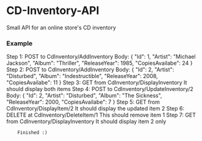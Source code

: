 # CD-Inventory-API
Small API for an online store's CD inventory

<h3>Example</h3>

 Step 1: POST to CdInventory/AddInventory
            Body:
                {
                "Id": 1,
                "Artist": "Michael Jackson",
                "Album": "Thriller",
                "ReleaseYear": 1985,
                "CopiesAvailabe": 24
                }
        Step 2: POST to CdInventory/AddInventory
            Body:
                {
                "Id": 2,
                "Artist": "Disturbed",
                "Album": "Indestructible",
                "ReleaseYear": 2008,
                "CopiesAvailabe": 11
                }
        Step 3: GET from CdInventory/DisplayInventory
            It should display both items
        Step 4: POST to CdInventory/UpdateInventory/2
            Body:
                {
                "Id": 2,
                "Artist": "Disturbed",
                "Album": "The Sickness",
                "ReleaseYear": 2000,
                "CopiesAvailabe": 7
                }
        Step 5: GET from CdInventory/DisplayItem/2
            It should display the updated item 2
        Step 6: DELETE at CdInventory/DeleteItem/1
               This should remove item 1
        Step 7: GET from CdInventory/DisplayInventory
            It should display item 2 only
            
        Finished :)
